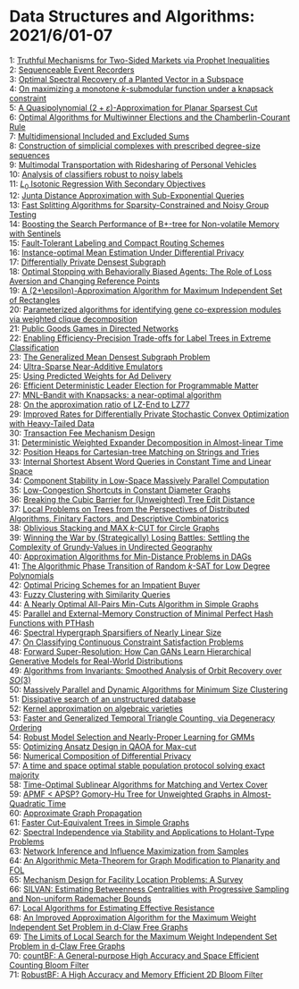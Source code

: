 # Data Structures and Algorithms: 2021/6/01-07  
1: [Truthful Mechanisms for Two-Sided Markets via Prophet Inequalities](https://doi.org/10.48550/arXiv.2105.15032)  
2: [Sequenceable Event Recorders](https://doi.org/10.48550/arXiv.2105.15039)  
3: [Optimal Spectral Recovery of a Planted Vector in a Subspace](https://doi.org/10.48550/arXiv.2105.15081)  
4: [On maximizing a monotone $k$-submodular function under a knapsack  constraint](https://doi.org/10.48550/arXiv.2105.15159)  
5: [A Quasipolynomial $(2+\varepsilon)$-Approximation for Planar Sparsest  Cut](https://doi.org/10.48550/arXiv.2105.15187)  
6: [Optimal Algorithms for Multiwinner Elections and the Chamberlin-Courant  Rule](https://doi.org/10.48550/arXiv.2106.00091)  
7: [Multidimensional Included and Excluded Sums](https://doi.org/10.48550/arXiv.2106.00124)  
8: [Construction of simplicial complexes with prescribed degree-size  sequences](https://doi.org/10.48550/arXiv.2106.00185)  
9: [Multimodal Transportation with Ridesharing of Personal Vehicles](https://doi.org/10.48550/arXiv.2106.00232)  
10: [Analysis of classifiers robust to noisy labels](https://doi.org/10.48550/arXiv.2106.00274)  
11: [$L_0$ Isotonic Regression With Secondary Objectives](https://doi.org/10.48550/arXiv.2106.00279)  
12: [Junta Distance Approximation with Sub-Exponential Queries](https://doi.org/10.48550/arXiv.2106.00287)  
13: [Fast Splitting Algorithms for Sparsity-Constrained and Noisy Group  Testing](https://doi.org/10.48550/arXiv.2106.00308)  
14: [Boosting the Search Performance of B+-tree for Non-volatile Memory with  Sentinels](https://doi.org/10.48550/arXiv.2106.00323)  
15: [Fault-Tolerant Labeling and Compact Routing Schemes](https://doi.org/10.48550/arXiv.2106.00374)  
16: [Instance-optimal Mean Estimation Under Differential Privacy](https://doi.org/10.48550/arXiv.2106.00463)  
17: [Differentially Private Densest Subgraph](https://doi.org/10.48550/arXiv.2106.00508)  
18: [Optimal Stopping with Behaviorally Biased Agents: The Role of Loss  Aversion and Changing Reference Points](https://doi.org/10.48550/arXiv.2106.00604)  
19: [A (2+\epsilon)-Approximation Algorithm for Maximum Independent Set of  Rectangles](https://doi.org/10.48550/arXiv.2106.00623)  
20: [Parameterized algorithms for identifying gene co-expression modules via  weighted clique decomposition](https://doi.org/10.48550/arXiv.2106.00657)  
21: [Public Goods Games in Directed Networks](https://doi.org/10.48550/arXiv.2106.00718)  
22: [Enabling Efficiency-Precision Trade-offs for Label Trees in Extreme  Classification](https://doi.org/10.48550/arXiv.2106.00730)  
23: [The Generalized Mean Densest Subgraph Problem](https://doi.org/10.48550/arXiv.2106.00909)  
24: [Ultra-Sparse Near-Additive Emulators](https://doi.org/10.48550/arXiv.2106.01036)  
25: [Using Predicted Weights for Ad Delivery](https://doi.org/10.48550/arXiv.2106.01079)  
26: [Efficient Deterministic Leader Election for Programmable Matter](https://doi.org/10.48550/arXiv.2106.01108)  
27: [MNL-Bandit with Knapsacks: a near-optimal algorithm](https://doi.org/10.48550/arXiv.2106.01135)  
28: [On the approximation ratio of LZ-End to LZ77](https://doi.org/10.48550/arXiv.2106.01173)  
29: [Improved Rates for Differentially Private Stochastic Convex Optimization  with Heavy-Tailed Data](https://doi.org/10.48550/arXiv.2106.01336)  
30: [Transaction Fee Mechanism Design](https://doi.org/10.48550/arXiv.2106.01340)  
31: [Deterministic Weighted Expander Decomposition in Almost-linear Time](https://doi.org/10.48550/arXiv.2106.01567)  
32: [Position Heaps for Cartesian-tree Matching on Strings and Tries](https://doi.org/10.48550/arXiv.2106.01595)  
33: [Internal Shortest Absent Word Queries in Constant Time and Linear Space](https://doi.org/10.48550/arXiv.2106.01763)  
34: [Component Stability in Low-Space Massively Parallel Computation](https://doi.org/10.48550/arXiv.2106.01880)  
35: [Low-Congestion Shortcuts in Constant Diameter Graphs](https://doi.org/10.48550/arXiv.2106.01894)  
36: [Breaking the Cubic Barrier for (Unweighted) Tree Edit Distance](https://doi.org/10.48550/arXiv.2106.02026)  
37: [Local Problems on Trees from the Perspectives of Distributed Algorithms,  Finitary Factors, and Descriptive Combinatorics](https://doi.org/10.48550/arXiv.2106.02066)  
38: [Oblivious Stacking and MAX $k$-CUT for Circle Graphs](https://doi.org/10.48550/arXiv.2106.02113)  
39: [Winning the War by (Strategically) Losing Battles: Settling the  Complexity of Grundy-Values in Undirected Geography](https://doi.org/10.48550/arXiv.2106.02114)  
40: [Approximation Algorithms for Min-Distance Problems in DAGs](https://doi.org/10.48550/arXiv.2106.02120)  
41: [The Algorithmic Phase Transition of Random $k$-SAT for Low Degree  Polynomials](https://doi.org/10.48550/arXiv.2106.02129)  
42: [Optimal Pricing Schemes for an Impatient Buyer](https://doi.org/10.48550/arXiv.2106.02149)  
43: [Fuzzy Clustering with Similarity Queries](https://doi.org/10.48550/arXiv.2106.02212)  
44: [A Nearly Optimal All-Pairs Min-Cuts Algorithm in Simple Graphs](https://doi.org/10.48550/arXiv.2106.02233)  
45: [Parallel and External-Memory Construction of Minimal Perfect Hash  Functions with PTHash](https://doi.org/10.48550/arXiv.2106.02350)  
46: [Spectral Hypergraph Sparsifiers of Nearly Linear Size](https://doi.org/10.48550/arXiv.2106.02353)  
47: [On Classifying Continuous Constraint Satisfaction Problems](https://doi.org/10.48550/arXiv.2106.02397)  
48: [Forward Super-Resolution: How Can GANs Learn Hierarchical Generative  Models for Real-World Distributions](https://doi.org/10.48550/arXiv.2106.02619)  
49: [Algorithms from Invariants: Smoothed Analysis of Orbit Recovery over  $SO(3)$](https://doi.org/10.48550/arXiv.2106.02680)  
50: [Massively Parallel and Dynamic Algorithms for Minimum Size Clustering](https://doi.org/10.48550/arXiv.2106.02685)  
51: [Dissipative search of an unstructured database](https://doi.org/10.48550/arXiv.2106.02703)  
52: [Kernel approximation on algebraic varieties](https://doi.org/10.48550/arXiv.2106.02755)  
53: [Faster and Generalized Temporal Triangle Counting, via Degeneracy  Ordering](https://doi.org/10.48550/arXiv.2106.02762)  
54: [Robust Model Selection and Nearly-Proper Learning for GMMs](https://doi.org/10.48550/arXiv.2106.02774)  
55: [Optimizing Ansatz Design in QAOA for Max-cut](https://doi.org/10.48550/arXiv.2106.02812)  
56: [Numerical Composition of Differential Privacy](https://doi.org/10.48550/arXiv.2106.02848)  
57: [A time and space optimal stable population protocol solving exact  majority](https://doi.org/10.48550/arXiv.2106.10201)  
58: [Time-Optimal Sublinear Algorithms for Matching and Vertex Cover](https://doi.org/10.48550/arXiv.2106.02942)  
59: [APMF < APSP? Gomory-Hu Tree for Unweighted Graphs in Almost-Quadratic  Time](https://doi.org/10.48550/arXiv.2106.02981)  
60: [Approximate Graph Propagation](https://doi.org/10.48550/arXiv.2106.03058)  
61: [Faster Cut-Equivalent Trees in Simple Graphs](https://doi.org/10.48550/arXiv.2106.03305)  
62: [Spectral Independence via Stability and Applications to Holant-Type  Problems](https://doi.org/10.48550/arXiv.2106.03366)  
63: [Network Inference and Influence Maximization from Samples](https://doi.org/10.48550/arXiv.2106.03403)  
64: [An Algorithmic Meta-Theorem for Graph Modification to Planarity and FOL](https://doi.org/10.48550/arXiv.2106.03425)  
65: [Mechanism Design for Facility Location Problems: A Survey](https://doi.org/10.48550/arXiv.2106.03457)  
66: [SILVAN: Estimating Betweenness Centralities with Progressive Sampling  and Non-uniform Rademacher Bounds](https://doi.org/10.48550/arXiv.2106.03462)  
67: [Local Algorithms for Estimating Effective Resistance](https://doi.org/10.48550/arXiv.2106.03476)  
68: [An Improved Approximation Algorithm for the Maximum Weight Independent  Set Problem in d-Claw Free Graphs](https://doi.org/10.48550/arXiv.2106.03545)  
69: [The Limits of Local Search for the Maximum Weight Independent Set  Problem in d-Claw Free Graphs](https://doi.org/10.48550/arXiv.2106.03555)  
70: [countBF: A General-purpose High Accuracy and Space Efficient Counting  Bloom Filter](https://doi.org/10.48550/arXiv.2106.04364)  
71: [RobustBF: A High Accuracy and Memory Efficient 2D Bloom Filter](https://doi.org/10.48550/arXiv.2106.04365)  